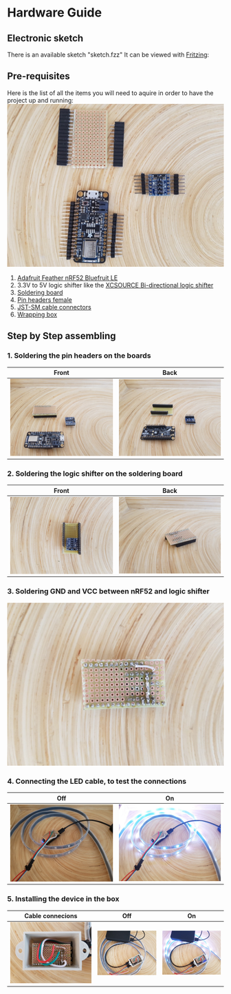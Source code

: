 # Hardware Guide

## Electronic sketch
There is an available sketch "sketch.fzz"
It can be viewed with <a href="http://fritzing.org/home/">Fritzing</a>:


## Pre-requisites
Here is the list of all the items you will need to aquire in order to have the project up and running:
![](resources/pictures/step1_prerequisites.jpg?raw=true "Summary of items")

1. <a href="https://www.amazon.de/Adafruit-Feather-nRF52-Bluefruit-LE/dp/B071ZSQDSJ/ref=sr_1_1?s=ce-de&ie=UTF8&qid=1530471071&sr=1-1&keywords=bluefruit+nrf52">Adafruit Feather nRF52 Bluefruit LE</a>
2. 3.3V to 5V logic shifter like the
<a href="https://www.amazon.de/XCSOURCE%C2%AE-Logisches-Konverter-Bi-Direktional-TE291/dp/B0148BLZGE/ref=sr_1_1?ie=UTF8&qid=1530466361&sr=8-1&keywords=level+shifter">XCSOURCE Bi-directional logic shifter</a>
3. <a href="https://www.amazon.de/WITTKOWARE-Punktraster-experimentierplatine-100x160x1-35%C2%B5m/dp/B07CHQYSTG/ref=sr_1_1?ie=UTF8&qid=1530471416&sr=8-1&keywords=Leiterplatten+160+x+100">Soldering board</a>
4. <a href="https://www.conrad.de/de/mpe-garry-buchsenleiste-praezision-anzahl-reihen-1-polzahl-je-reihe-36-115-1-036-0-mtf-xs0-1-st-733779.html">Pin headers female</a>
5. <a href="https://www.amazon.de/OneCreation-m%C3%A4nnlicher-weiblicher-LED-Verbindungsst%C3%BCck-Kabel-LED-Streifen-Lampe/dp/B01DA5QB04/ref=sr_1_2?s=diy&ie=UTF8&qid=1530472467&sr=8-2&keywords=jst-sm-anschl%C3%BCssen+3+stift">JST-SM cable connectors</a>
6. <a href="https://www.conrad.de/de/strapubox-mg-2-a-modul-gehaeuse-55-x-36-x-30-abs-grau-1-st-522341.html">Wrapping box</a>

## Step by Step assembling
### 1. Soldering the pin headers on the boards
| Front | Back |
| --- | --- |
| ![](resources/pictures/step2_soldering_back.jpg?raw=true "Soldering, back-side view") | ![](resources/pictures/step2_soldering_front.jpg?raw=true "Soldering, front-side view") |

### 2. Soldering the logic shifter on the soldering board
| Front | Back |
| --- | --- |
| ![](resources/pictures/step3_soldering_logic_shifter_front.jpg?raw=true "Soldering the logic shifter, front-side view") | ![](resources/pictures/step3_soldering_logic_shifter_back.jpg?raw=true "Soldering the logic shifter, back-side view") |

### 3. Soldering GND and VCC between nRF52 and logic shifter
![](resources/pictures/step4_soldering_gnd_and_vcc.jpg?raw=true "GND and VCC connections")
### 4. Connecting the LED cable, to test the connections
| Off | On |
| --- | --- |
| ![](resources/pictures/step5_led_connect_off.jpg?raw=true "LED Cable connection, offline") | ![](resources/pictures/step5_led_connect_on.jpg?raw=true "LED Cable connection, online") |

### 5. Installing the device in the box
| Cable connecions | Off | On |
| --- | --- | --- |
| ![](resources/pictures/step6_wrapping_connections.jpg?raw=true "LED cable connections") | ![](resources/pictures/step6_wrapping_box_off.jpg?raw=true "Box wrap-up, offline") | ![](resources/pictures/step6_wrapping_box_on.jpg?raw=true "Box wrap-up, online") |



